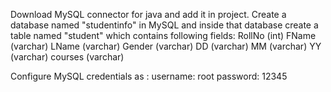 Download MySQL connector for java and add it in project.
Create a database named "studentinfo" in MySQL and inside that database create a table named "student" which contains following fields:
RollNo (int)
FName (varchar)
LName (varchar)
Gender (varchar)
DD (varchar)
MM (varchar)
YY (varchar)
courses (varchar)

Configure MySQL credentials as :
username: root
password: 12345
